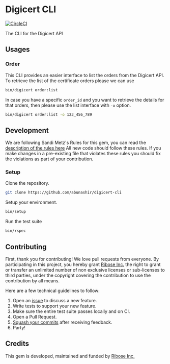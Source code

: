 # Digicert CLI

[![CircleCI](https://circleci.com/gh/abunashir/digicert-cli.svg?style=svg&circle-token=479409dc95a0866bfeefd87a285202d7e883b51c)](https://circleci.com/gh/abunashir/digicert-cli)

The CLI for the Digicert API

## Usages

### Order

This CLI provides an easier interface to list the orders from the Digicert API.
To retrieve the list of the certificate orders please we can use

```sh
bin/digicert order:list
```

In case you have a specific `order_id` and you want to retrieve the details for
that orders, then please use the list interface with `-o` option.

```sh
bin/digicert order:list -o 123_456_789
```

## Development

We are following Sandi Metz's Rules for this gem, you can read the
[description of the rules here][sandi-metz] All new code should follow these
rules. If you make changes in a pre-existing file that violates these rules you
should fix the violations as part of your contribution.

### Setup

Clone the repository.

```sh
git clone https://github.com/abunashir/digicert-cli
```

Setup your environment.

```sh
bin/setup
```

Run the test suite

```sh
bin/rspec
```

## Contributing

First, thank you for contributing! We love pull requests from everyone. By
participating in this project, you hereby grant [Ribose Inc.][riboseinc] the
right to grant or transfer an unlimited number of non exclusive licenses or
sub-licenses to third parties, under the copyright covering the contribution
to use the contribution by all means.

Here are a few technical guidelines to follow:

1. Open an [issue][issues] to discuss a new feature.
1. Write tests to support your new feature.
1. Make sure the entire test suite passes locally and on CI.
1. Open a Pull Request.
1. [Squash your commits][squash] after receiving feedback.
1. Party!


## Credits

This gem is developed, maintained and funded by [Ribose Inc.][riboseinc]

[riboseinc]: https://www.ribose.com
[issues]: https://github.com/abunashir/digicert-cli/issues
[squash]: https://github.com/thoughtbot/guides/tree/master/protocol/git#write-a-feature
[sandi-metz]: http://robots.thoughtbot.com/post/50655960596/sandi-metz-rules-for-developers
